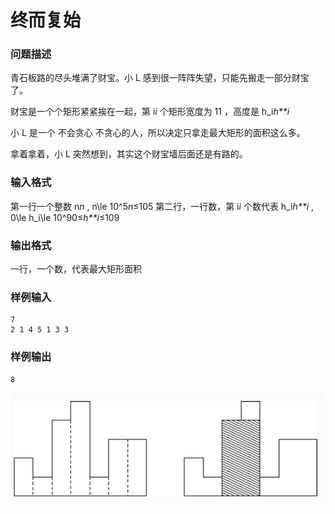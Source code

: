 # 终而复始



### 问题描述

青石板路的尽头堆满了财宝。小 L 感到很一阵阵失望，只能先搬走一部分财宝了。

财宝是一个个矩形紧紧挨在一起，第 i*i* 个矩形宽度为 11 ，高度是 h_i*h**i*

小 L 是一个 不会贪心 不贪心的人，所以决定只拿走最大矩形的面积这么多。

拿着拿着，小 L 突然想到，其实这个财宝墙后面还是有路的。

### 输入格式

第一行一个整数 n*n* , n\le 10^5*n*≤105
第二行，一行数，第 i*i* 个数代表 h_i*h**i* , 0\le h_i\le 10^90≤*h**i*≤109

### 输出格式

一行，一个数，代表最大矩形面积

### 样例输入

```
7
2 1 4 5 1 3 3 
```



### 样例输出

```
8
```



![image-20210502231141335](D.assets/image-20210502231141335.png)

